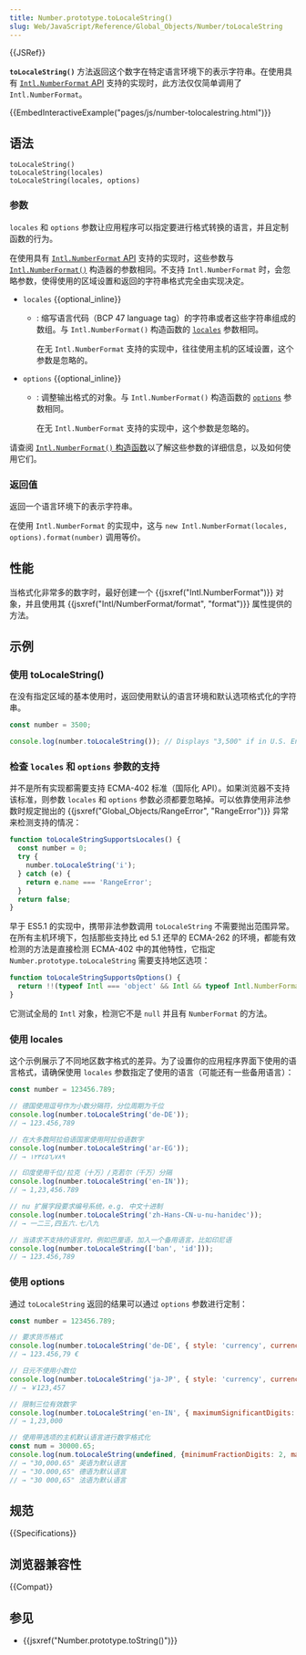 ```yaml
---
title: Number.prototype.toLocaleString()
slug: Web/JavaScript/Reference/Global_Objects/Number/toLocaleString
---
```


{{JSRef}}

**`toLocaleString()`** 方法返回这个数字在特定语言环境下的表示字符串。在使用具有 [`Intl.NumberFormat` API](/zh-CN/docs/Web/JavaScript/Reference/Global_Objects/Intl/NumberFormat) 支持的实现时，此方法仅仅简单调用了 `Intl.NumberFormat`。

{{EmbedInteractiveExample("pages/js/number-tolocalestring.html")}}

## 语法

```js-nolint
toLocaleString()
toLocaleString(locales)
toLocaleString(locales, options)
```

### 参数

`locales` 和 `options` 参数让应用程序可以指定要进行格式转换的语言，并且定制函数的行为。

在使用具有 [`Intl.NumberFormat` API](/zh-CN/docs/Web/JavaScript/Reference/Global_Objects/Intl/NumberFormat) 支持的实现时，这些参数与 [`Intl.NumberFormat()`](/zh-CN/docs/Web/JavaScript/Reference/Global_Objects/Intl/NumberFormat/NumberFormat) 构造器的参数相同。不支持 `Intl.NumberFormat` 时，会忽略参数，使得使用的区域设置和返回的字符串格式完全由实现决定。

- `locales` {{optional_inline}}

  - : 缩写语言代码（BCP 47 language tag）的字符串或者这些字符串组成的数组。与 `Intl.NumberFormat()` 构造函数的 [`locales`](/zh-CN/docs/Web/JavaScript/Reference/Global_Objects/Intl/NumberFormat/NumberFormat#locales) 参数相同。

    在无 `Intl.NumberFormat` 支持的实现中，往往使用主机的区域设置，这个参数是忽略的。

- `options` {{optional_inline}}

  - : 调整输出格式的对象。与 `Intl.NumberFormat()` 构造函数的 [`options`](/zh-CN/docs/Web/JavaScript/Reference/Global_Objects/Intl/NumberFormat/NumberFormat#options) 参数相同。

    在无 `Intl.NumberFormat` 支持的实现中，这个参数是忽略的。

请查阅 [`Intl.NumberFormat()` 构造函数](/zh-CN/docs/Web/JavaScript/Reference/Global_Objects/Intl/NumberFormat/NumberFormat)以了解这些参数的详细信息，以及如何使用它们。

### 返回值

返回一个语言环境下的表示字符串。

在使用 `Intl.NumberFormat` 的实现中，这与 `new Intl.NumberFormat(locales, options).format(number)` 调用等价。

## 性能

当格式化非常多的数字时，最好创建一个 {{jsxref("Intl.NumberFormat")}} 对象，并且使用其 {{jsxref("Intl/NumberFormat/format", "format")}} 属性提供的方法。

## 示例

### 使用 toLocaleString()

在没有指定区域的基本使用时，返回使用默认的语言环境和默认选项格式化的字符串。

```js
const number = 3500;

console.log(number.toLocaleString()); // Displays "3,500" if in U.S. English locale
```

### 检查 `locales` 和 `options` 参数的支持

并不是所有实现都需要支持 ECMA-402 标准（国际化 API）。如果浏览器不支持该标准，则参数 `locales` 和 `options` 参数必须都要忽略掉。可以依靠使用非法参数时规定抛出的 {{jsxref("Global_Objects/RangeError", "RangeError")}} 异常来检测支持的情况：

```js
function toLocaleStringSupportsLocales() {
  const number = 0;
  try {
    number.toLocaleString('i');
  } catch (e) {
    return e.name === 'RangeError';
  }
  return false;
}
```

早于 ES5.1 的实现中，携带非法参数调用 `toLocaleString` 不需要抛出范围异常。在所有主机环境下，包括那些支持比 ed 5.1 还早的 ECMA-262 的环境，都能有效检测的方法是直接检测 ECMA-402 中的其他特性，它指定 `Number.prototype.toLocaleString` 需要支持地区选项：

```js
function toLocaleStringSupportsOptions() {
  return !!(typeof Intl === 'object' && Intl && typeof Intl.NumberFormat === 'function');
}
```

它测试全局的 `Intl` 对象，检测它不是 `null` 并且有 `NumberFormat` 的方法。

### 使用 locales

这个示例展示了不同地区数字格式的差异。为了设置你的应用程序界面下使用的语言格式，请确保使用 `locales` 参数指定了使用的语言（可能还有一些备用语言）：

```js
const number = 123456.789;

// 德国使用逗号作为小数分隔符，分位周期为千位
console.log(number.toLocaleString('de-DE'));
// → 123.456,789

// 在大多数阿拉伯语国家使用阿拉伯语数字
console.log(number.toLocaleString('ar-EG'));
// → ١٢٣٤٥٦٫٧٨٩

// 印度使用千位/拉克（十万）/克若尔（千万）分隔
console.log(number.toLocaleString('en-IN'));
// → 1,23,456.789

// nu 扩展字段要求编号系统，e.g. 中文十进制
console.log(number.toLocaleString('zh-Hans-CN-u-nu-hanidec'));
// → 一二三,四五六.七八九

// 当请求不支持的语言时，例如巴厘语，加入一个备用语言，比如印尼语
console.log(number.toLocaleString(['ban', 'id']));
// → 123.456,789
```

### 使用 options

通过 `toLocaleString` 返回的结果可以通过 `options` 参数进行定制：

```js
const number = 123456.789;

// 要求货币格式
console.log(number.toLocaleString('de-DE', { style: 'currency', currency: 'EUR' }));
// → 123.456,79 €

// 日元不使用小数位
console.log(number.toLocaleString('ja-JP', { style: 'currency', currency: 'JPY' }))
// → ￥123,457

// 限制三位有效数字
console.log(number.toLocaleString('en-IN', { maximumSignificantDigits: 3 }));
// → 1,23,000

// 使用带选项的主机默认语言进行数字格式化
const num = 30000.65;
console.log(num.toLocaleString(undefined, {minimumFractionDigits: 2, maximumFractionDigits: 2}));
// → "30,000.65" 英语为默认语言
// → "30.000,65" 德语为默认语言
// → "30 000,65" 法语为默认语言
```

## 规范

{{Specifications}}

## 浏览器兼容性

{{Compat}}

## 参见

- {{jsxref("Number.prototype.toString()")}}
